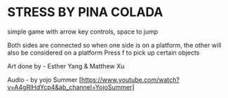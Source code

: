 # STRESS BY PINA COLADA

simple game with arrow key controls,
space to jump

Both sides are connected so when one side is on a platform, the other will also be considered on a platform
Press f to pick up certain objects

Art done by - Esther Yang & Matthew Xu

Audio - by yojo Summer [https://www.youtube.com/watch?v=A4gRlHdYcp4&ab_channel=YojoSummer]
